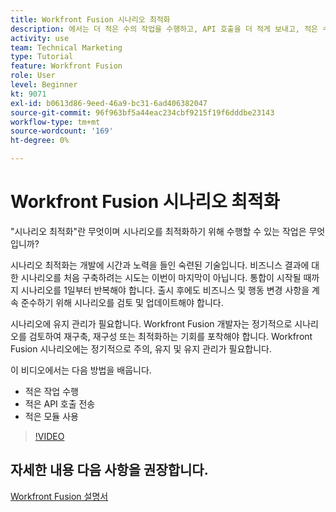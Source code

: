 ```yaml
---
title: Workfront Fusion 시나리오 최적화
description: 에서는 더 적은 수의 작업을 수행하고, API 호출을 더 적게 보내고, 적은 수의 모듈을 사용하는 방법을 알아봅니다. [!DNL Adobe Workfront Fusion].
activity: use
team: Technical Marketing
type: Tutorial
feature: Workfront Fusion
role: User
level: Beginner
kt: 9071
exl-id: b0613d86-9eed-46a9-bc31-6ad406382047
source-git-commit: 96f963bf5a44eac234cbf9215f19f6dddbe23143
workflow-type: tm+mt
source-wordcount: '169'
ht-degree: 0%

---
```


# Workfront Fusion 시나리오 최적화

&quot;시나리오 최적화&quot;란 무엇이며 시나리오를 최적화하기 위해 수행할 수 있는 작업은 무엇입니까?

시나리오 최적화는 개발에 시간과 노력을 들인 숙련된 기술입니다. 비즈니스 결과에 대한 시나리오를 처음 구축하려는 시도는 이번이 마지막이 아닙니다. 통합이 시작될 때까지 시나리오를 1일부터 반복해야 합니다. 출시 후에도 비즈니스 및 행동 변경 사항을 계속 준수하기 위해 시나리오를 검토 및 업데이트해야 합니다.

시나리오에 유지 관리가 필요합니다. Workfront Fusion 개발자는 정기적으로 시나리오를 검토하여 재구축, 재구성 또는 최적화하는 기회를 포착해야 합니다. Workfront Fusion 시나리오에는 정기적으로 주의, 유지 및 유지 관리가 필요합니다.

이 비디오에서는 다음 방법을 배웁니다.

* 적은 작업 수행
* 적은 API 호출 전송
* 적은 모듈 사용

>[!VIDEO](https://video.tv.adobe.com/v/335313/?quality=12)

## 자세한 내용 다음 사항을 권장합니다.

[Workfront Fusion 설명서](https://experienceleague.adobe.com/docs/workfront/using/adobe-workfront-fusion/workfront-fusion-2.html?lang=en)
